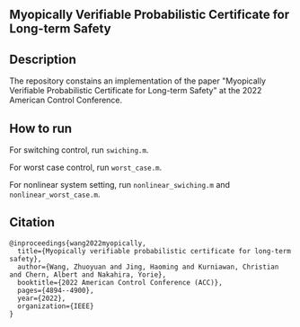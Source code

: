 ## Myopically Verifiable Probabilistic Certificate for Long-term Safety



## Description

The repository constains an implementation of the paper "Myopically Verifiable Probabilistic Certificate for Long-term Safety" at the 2022 American Control Conference.



## How to run

For switching control, run `swiching.m`.

For worst case control, run `worst_case.m`.

For nonlinear system setting, run `nonlinear_swiching.m` and `nonlinear_worst_case.m`.



## Citation

```biblitex
@inproceedings{wang2022myopically,
  title={Myopically verifiable probabilistic certificate for long-term safety},
  author={Wang, Zhuoyuan and Jing, Haoming and Kurniawan, Christian and Chern, Albert and Nakahira, Yorie},
  booktitle={2022 American Control Conference (ACC)},
  pages={4894--4900},
  year={2022},
  organization={IEEE}
}
```

